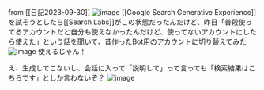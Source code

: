 
from [[日記2023-09-30]]
![image](https://gyazo.com/7af96e8f43ab4c2cc98b8888c1c83c6b/thumb/1000)
[[Google Search Generative Experience]]を試そうとしたら[[Search Labs]]がこの状態だったんだけど、昨日「普段使ってるアカウントだと自分も使えなかったんだけど、使ってないアカウントにしたら使えた」という話を聞いて、昔作ったBot用のアカウントに切り替えてみた
![image](https://gyazo.com/74ef7c0eaeb91be0037f7d62d325ba31/thumb/1000)
使えるじゃん！

え、生成してこないし、会話に入って「説明して」って言っても「検索結果はこちらです」としか言わないぞ？
![image](https://gyazo.com/2f6b9101ade2a22dc317b9a8fc0b219a/thumb/1000)

